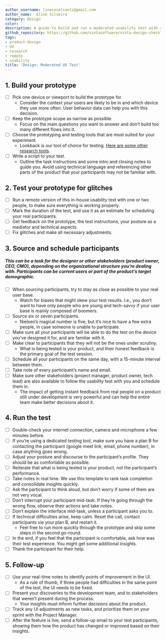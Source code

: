 ```yaml
---
author_username: linecavalcanti@gmail.com
author_name:  Aline Silveira
category: Design
color: ''
description: A guide to build and run a moderated usability test with remote participants.
github_repository: https://github.com/vintasoftware/vinta-design-checklists/tree/master/remote-moderated-ux-test
tags:
- product-design
- UX
- research
- remote
- usability
title: 'Design: Moderated UX Test'
---
```

## 1. Build your prototype
* [ ] Pick one device or viewport to build the prototype for. 
    * Consider the context your users are likely to be in and which device they use more often. User behavior data can help you with this decision.
* [ ] Keep the prototype scope as narrow as possible.
    * Focus on the main questions you want to answer and don’t build too many different flows into it. 
* [ ] Choose the prototyping and testing tools that are most suited for your experiment.
    * Lookback is our tool of choice for testing. [Here are some other research tools](https://www.userinterviews.com/ux-research-field-guide-chapter/user-research-tools#toc-element-5).
* [ ] Write a script to your test.
    * Outline the task instructions and some intro and closing notes to guide you. Avoid using technical language and referencing other parts of the product that your participants may not be familiar with. 

## 2. Test your prototype for glitches
* [ ] Run a remote version of this in-house usability test with one or two people, to make sure everything is working properly.
* [ ] Mark the duration of the test, and use it as an estimate for scheduling your real participants.
* [ ] Get feedback on the prototype, the test instructions, your posture as a mediator and technical aspects.
* [ ] Fix glitches and make all necessary adjustments.

## 3. Source and schedule participants
##### This can be a task for the designer or other stakeholders (product owner, CEO, CMO), depending on the organizational structure you’re dealing with. Participants can be current users or part of the product’s target demographic.

* [ ] When sourcing participants, try to stay as close as possible to your real user base.
    * Watch for biases that might skew your test results. I.e., you don’t want to have only people who are young and tech-savvy if your user base is mainly composed of boomers. 
* [ ] Source six or seven participants.
    * Nielsen’s magical number is five, but it’s nice to have a few extra people, in case someone is unable to participate.
* [ ] Make sure all your participants will be able to do the test on the device you’ve designed it for, and are familiar with it.
* [ ] Make clear to participants that they will not be the ones under scrutiny. 
    * What is being tested is your product, and their honest feedback is the primary goal of the test session.
* [ ] Schedule all your participants on the same day, with a 15-minute interval between them.
* [ ] Take note of every participant’s name and email.
* [ ] Make sure other stakeholders (project manager, product owner, tech lead) are also available to follow the usability test with you and schedule them in.
    * The impact of getting instant feedback from real people on a product still under development is very powerful and can help the entire team make better decisions about it.

## 4. Run the test
* [ ] Double-check your internet connection, camera and microphone a few minutes before. 
* [ ] If you’re using a dedicated testing tool, make sure you have a plan B for contacting the participant (google meet link, email, phone number), in case anything goes wrong.
* [ ] Adjust your posture and discourse to the participant’s profile. They should be as comfortable as possible.
* [ ] Reiterate that what is being tested is your product, not the participant’s performance. 
* [ ] Take notes in real time. We use this template to rank task completion and consolidate insights quickly.
* [ ] Ask the participant to think aloud, but don’t worry if some of them are not very vocal.
* [ ] Don’t interrupt your participant mid-task. If they’re going through the wrong flow, observe their actions and take notes.
* [ ] Don’t explain the interface mid-task, unless a participant asks you to.
* [ ] If technical difficulties arise, keep calm. Reset the call, contact participants via your plan B, and restart it.
    * Feel free to run more quickly through the prototype and skip some steps in the second go-round.
* [ ] In the end, if you feel that the participant is comfortable, ask how was their test experience. You might get some additional insights.
* [ ] Thank the participant for their help.

## 5. Follow-up
* [ ] Use your real-time notes to identify points of improvement in the UI. 
    * As a rule of thumb, if three people had difficulties in the same point of the test, the UI needs to be fixed. 
* [ ] Present your discoveries to the development team, and to stakeholders that weren’t present during the process.
    *  Your insights must inform further decisions about the product. 
* [ ] Track any UI adjustments as new tasks, and prioritize them on your sprint with the Project Manager.
* [ ] After the feature is live, send a follow-up email to your test participants, showing them how the product has changed or improved based on their insights.
